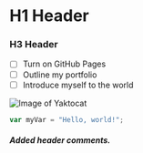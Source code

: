 # H1 Header
### H3 Header

- [ ] Turn on GitHub Pages
- [ ] Outline my portfolio
- [ ] Introduce myself to the world

![Image of Yaktocat](https://octodex.github.com/images/yaktocat.png)

``` javascript
var myVar = "Hello, world!";
```

##### Added header comments.
